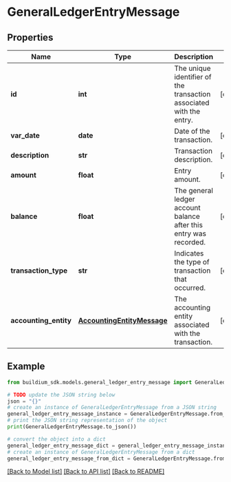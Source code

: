 # GeneralLedgerEntryMessage


## Properties

Name | Type | Description | Notes
------------ | ------------- | ------------- | -------------
**id** | **int** | The unique identifier of the transaction associated with the entry. | [optional] 
**var_date** | **date** | Date of the transaction. | [optional] 
**description** | **str** | Transaction description. | [optional] 
**amount** | **float** | Entry amount. | [optional] 
**balance** | **float** | The general ledger account balance after this entry was recorded. | [optional] 
**transaction_type** | **str** | Indicates the type of transaction that occurred. | [optional] 
**accounting_entity** | [**AccountingEntityMessage**](AccountingEntityMessage.md) | The accounting entity associated with the transaction. | [optional] 

## Example

```python
from buildium_sdk.models.general_ledger_entry_message import GeneralLedgerEntryMessage

# TODO update the JSON string below
json = "{}"
# create an instance of GeneralLedgerEntryMessage from a JSON string
general_ledger_entry_message_instance = GeneralLedgerEntryMessage.from_json(json)
# print the JSON string representation of the object
print(GeneralLedgerEntryMessage.to_json())

# convert the object into a dict
general_ledger_entry_message_dict = general_ledger_entry_message_instance.to_dict()
# create an instance of GeneralLedgerEntryMessage from a dict
general_ledger_entry_message_from_dict = GeneralLedgerEntryMessage.from_dict(general_ledger_entry_message_dict)
```
[[Back to Model list]](../README.md#documentation-for-models) [[Back to API list]](../README.md#documentation-for-api-endpoints) [[Back to README]](../README.md)


